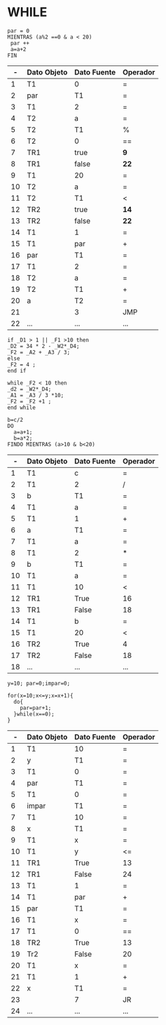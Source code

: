# WHILE


```
par = 0
MIENTRAS (a%2 ==0 & a < 20)
 par ++
 a=a+2
FIN
```

-| Dato Objeto | Dato Fuente|Operador 
-|-|-|-
1| T1| 0 | =
2| par| T1|=
3| T1 | 2| =
4| T2 | a|=
5| T2 | T1 | %
6| T2 | 0 |==
7|TR1| true|**9**
8|TR1| false|**22**
9|T1|20|=
10|T2|a|=
11|T2|T1|<
12|TR2| true|**14**
13|TR2| false|**22**
14|T1|1|=
15|T1|par|+
16|par|T1|=
17|T1|2|=
18|T2|a|=
19|T2|T1|+
20|a|T2|=
21||3|JMP
22|...|...|...

```
if _D1 > 1 || _F1 >10 then
_D2 = 34 * 2 - _W2*_D4;	
_F2 = _A2 + _A3 / 3;	
else 
_F2 = 4 ;
end if	

while _F2 < 10 then
_d2 = _W2*_D4;		
_A1 = _A3 / 3 *10;	  
_F2 = _F2 +1 ;
end while
```

```
b=c/2
DO
  a=a+1;
  b=a*2;
FINDO MIENTRAS (a>10 & b<20)
```


-| Dato Objeto | Dato Fuente|Operador 
-|-|-|-
1|T1|c|=
2|T1|2|/
3|b|T1|=
4|T1|a|=
5|T1|1|+
6|a|T1|=
7|T1|a|=
8|T1|2|*
9|b|T1|=
10|T1|a|=
11|T1|10|<
12|TR1|True|16
13|TR1|False|18
14|T1|b|=
15|T1|20|<
16|TR2|True|4
17|TR2|False|18
18|...|...|...


```
y=10; par=0;impar=0;

for(x=10;x<=y;x=x+1){
  do{
    par=par+1;
  }while(x==0);
}

```

-| Dato Objeto | Dato Fuente|Operador 
-|-|-|-
1|T1|10|=
2|y|T1|=
3|T1|0|=
4|par|T1|=
5|T1|0|=
6|impar|T1|=
7|T1|10|=
8|x|T1|=
9|T1|x|=
10|T1|y|<=
11|TR1|True|13
12|TR1|False|24
13|T1|1|=
14|T1|par|+
15|par|T1|=
16|T1|x|=
17|T1|0|==
18|TR2|True|13
19|Tr2|False|20
20|T1|x|=
21|T1|1|+
22|x|T1|=
23||7|JR
24|...|...|...

